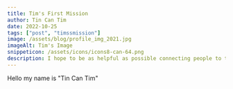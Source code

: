 ```yaml
---
title: Tim's First Mission
author: Tin Can Tim
date: 2022-10-25
tags: ["post", "timssmission"]
image: /assets/blog/profile_img_2021.jpg
imageAlt: Tim's Image
snippeticon: /assets/icons/icons8-can-64.png
description: I hope to be as helpful as possible connecting people to the right resources.
---
```


Hello my name is "Tin Can Tim"